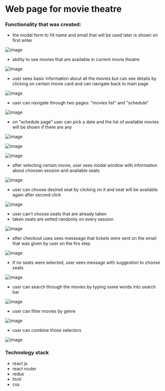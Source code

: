 # Web page for movie theatre

### Functionality that was created:
* the modal form to fill name and email that will be used later is shown on first enter

![image](https://user-images.githubusercontent.com/74618788/148388085-5125556a-9e3b-4c13-926e-4ffe62e94690.png)


* ability to see movies that are available in current movie theatre

![image](https://user-images.githubusercontent.com/74618788/148388310-7c56fe38-9fdd-4224-836a-329f8aab575a.png)


* user sees basic information about all the movies but can see details by clicking on certain movie card and can navigate back to main page

![image](https://user-images.githubusercontent.com/74618788/148388403-9d092f9f-8b16-4478-8b1a-de80a71b92fb.png)


* user can navigate through two pages: "movies list" and "schedule"

![image](https://user-images.githubusercontent.com/74618788/148388486-4dba9b05-562f-4370-83b9-dbd361ff6050.png)


* on "schedule page" user can pick a date and the list of available movies will be shown if there are any

![image](https://user-images.githubusercontent.com/74618788/148388525-504cd82d-829e-4570-bbcd-c0a47ff4fbd7.png)

![image](https://user-images.githubusercontent.com/74618788/148388563-4e473b68-dbd1-4680-acc3-3334f262e54c.png)

![image](https://user-images.githubusercontent.com/74618788/148388592-b2b50e2e-0245-4db0-8c46-775c9dd509be.png)


* after selecting certain movie, user sees modal window with information about choosen session and available seats

![image](https://user-images.githubusercontent.com/74618788/148388858-59591d95-59ee-44b0-bdee-e6584835894b.png)

* user can choose desired seat by clicking on it and seat will be available again after second click

![image](https://user-images.githubusercontent.com/74618788/148388806-ee5dea9c-e238-40a6-9239-158845edb6a6.png)


* user can't choose seats that are already taken
* taken seats are setted randomly on every session

![image](https://user-images.githubusercontent.com/74618788/148388910-c544d13a-029a-4c1f-bc9a-9ccd427b9033.png)


* after checkout uses sees messeage that tickets were sent on the email that was given by user on the firs step

![image](https://user-images.githubusercontent.com/74618788/148389010-ff4f5e21-6b47-40b8-b59c-006b8f1dd3d7.png)


* if no seats were selected, user sees message with suggestion to choose seats

![image](https://user-images.githubusercontent.com/74618788/148389063-63c9c2f0-346e-4bae-9f47-0ea11e827db0.png)

* user can search through the movies by typing some words into search bar

![image](https://user-images.githubusercontent.com/74618788/148389254-bb141685-9ccb-4543-9f38-d4b8d99e1646.png)


* user can filter movies by genre

![image](https://user-images.githubusercontent.com/74618788/148389423-fab5cdf4-4668-493a-907e-3c0ca703ee24.png)


* user can combine those selectors

![image](https://user-images.githubusercontent.com/74618788/148389375-e6e28413-003a-4d12-818c-ff799389cd19.png)


### Technology stack 
* react js
* react router
* redux
* html
* css
